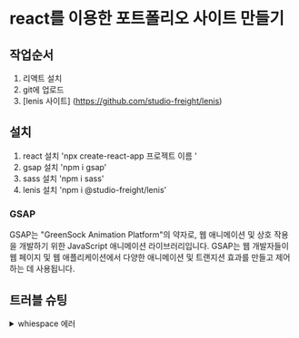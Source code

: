 # react를 이용한 포트폴리오 사이트 만들기

## 작업순서

1. 리액트 설치
2. git에 업로드
3. [lenis 사이트] (https://github.com/studio-freight/lenis)

## 설치

1. react 설치 'npx create-react-app 프로젝트 이름 '
2. gsap 설치 'npm i gsap'
3. sass 설치 'npm i sass'
4. lenis 설치 'npm i @studio-freight/lenis'

### GSAP

GSAP는 "GreenSock Animation Platform"의 약자로, 웹 애니메이션 및 상호 작용을 개발하기 위한 JavaScript 애니메이션 라이브러리입니다.
GSAP는 웹 개발자들이 웹 페이지 및 웹 애플리케이션에서 다양한 애니메이션 및 트랜지션 효과를 만들고 제어하는 데 사용됩니다.

## 트러블 슈팅

<details>
<summary>whiespace 에러</summary>

해결방법
`git config --global core.autocrlf true // 시스템 전체에 적용`
`git config core.autocrlf true // 해당 프로젝트에만 적용`

</details>
